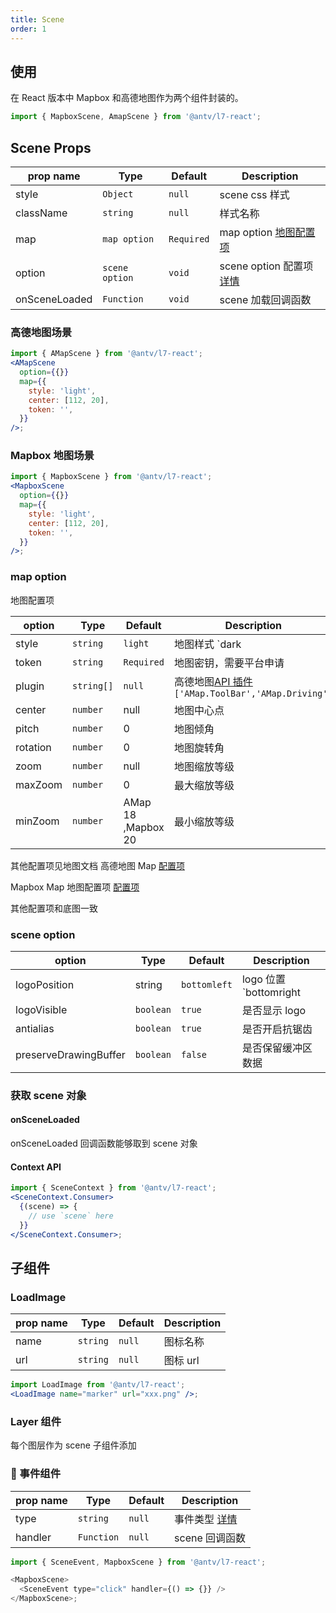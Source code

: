 ```yaml
---
title: Scene
order: 1
---
```


## 使用

在 React 版本中 Mapbox 和高德地图作为两个组件封装的。

```javascript
import { MapboxScene, AmapScene } from '@antv/l7-react';
```

## Scene Props

| prop name     | Type           | Default    | Description                               |
| ------------- | -------------- | ---------- | ----------------------------------------- |
| style         | `Object`       | `null`     | scene css 样式                            |
| className     | `string`       | `null`     | 样式名称                                  |
| map           | `map option`   | `Required` | map option [地图配置项](#map-option)      |
| option        | `scene option` | `void`     | scene option 配置项 [详情](#scene-option) |
| onSceneLoaded | `Function`     | `void`     | scene 加载回调函数                        |

### 高德地图场景

```jsx
import { AMapScene } from '@antv/l7-react';
<AMapScene
  option={{}}
  map={{
    style: 'light',
    center: [112, 20],
    token: '',
  }}
/>;
```

### Mapbox 地图场景

```jsx
import { MapboxScene } from '@antv/l7-react';
<MapboxScene
  option={{}}
  map={{
    style: 'light',
    center: [112, 20],
    token: '',
  }}
/>;
```

### map option

地图配置项

| option   | Type       | Default            | Description                                                                                                     |
| -------- | ---------- | ------------------ | --------------------------------------------------------------------------------------------------------------- |
| style    | `string`   | `light`            | 地图样式 `dark|light|normal|blank` L7 默认提供四种样式，同时也支持自定义样式                                    |
| token    | `string`   | `Required`         | 地图密钥，需要平台申请                                                                                          |
| plugin   | `string[]` | `null`             | 高德地图[API 插件](https://lbs.amap.com/api/javascript-api/guide/abc/plugins) `['AMap.ToolBar','AMap.Driving']` |
| center   | `number`   | null               | 地图中心点                                                                                                      |
| pitch    | `number`   | 0                  | 地图倾角                                                                                                        |
| rotation | `number`   | 0                  | 地图旋转角                                                                                                      |
| zoom     | `number`   | null               | 地图缩放等级                                                                                                    |
| maxZoom  | `number`   | 0                  | 最大缩放等级                                                                                                    |
| minZoom  | `number`   | AMap 18 ,Mapbox 20 | 最小缩放等级                                                                                                    |

其他配置项见地图文档
高德地图 Map [配置项](https://lbs.amap.com/api/javascript-api/reference/map)

Mapbox Map 地图配置项 [配置项](https://docs.mapbox.com/mapbox-gl-js/api/#map)

其他配置项和底图一致

### scene option

| option                | Type      | Default      | Description                                         |
| --------------------- | --------- | ------------ | --------------------------------------------------- |
| logoPosition          | string    | `bottomleft` | logo 位置 `bottomright|topright|bottomleft|topleft` |
| logoVisible           | `boolean` | `true`       | 是否显示 logo                                       |
| antialias             | `boolean` | `true`       | 是否开启抗锯齿                                      |
| preserveDrawingBuffer | `boolean` | `false`      | 是否保留缓冲区数据                                  |

### 获取 scene 对象

#### onSceneLoaded

onSceneLoaded 回调函数能够取到 scene 对象

#### Context API

```jsx
import { SceneContext } from '@antv/l7-react';
<SceneContext.Consumer>
  {(scene) => {
    // use `scene` here
  }}
</SceneContext.Consumer>;
```

## 子组件

### LoadImage

| prop name | Type     | Default | Description |
| --------- | -------- | ------- | ----------- |
| name      | `string` | `null`  | 图标名称    |
| url       | `string` | `null`  | 图标 url    |

```jsx
import LoadImage from '@antv/l7-react';
<LoadImage name="marker" url="xxx.png" />;
```

### Layer 组件

每个图层作为 scene 子组件添加

###  事件组件

| prop name | Type       | Default | Description                         |
| --------- | ---------- | ------- | ----------------------------------- |
| type      | `string`   | `null`  | 事件类型 [详情](../scene/#地图事件) |
| handler   | `Function` | `null`  | scene 回调函数                      |

```javascript
import { SceneEvent, MapboxScene } from '@antv/l7-react';

<MapboxScene>
  <SceneEvent type="click" handler={() => {}} />
</MapboxScene>;
```
